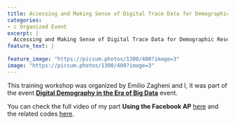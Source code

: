 ```yaml
---
title: Accessing and Making Sense of Digital Trace Data for Demographic Research
categories:
- c Organized Event
excerpt: |
  Accessing and Making Sense of Digital Trace Data for Demographic Research
feature_text: |
   
feature_image: "https://picsum.photos/1300/400?image=3"
image: "https://picsum.photos/1300/400?image=3"
---
```



This training workshop was organized by Emilio Zagheni and I, it was part of the event [**Digital Demography in the Era of Big Data**](https://iussp.org/en/digital-demography-era-big-data) event.

You can check the full video of my part **Using the Facebook AP** [here](https://vimeo.com/351372897/08e873f197) and the related codes [here](https://github.com/SofiaG1l/Using_Facebook_API).
